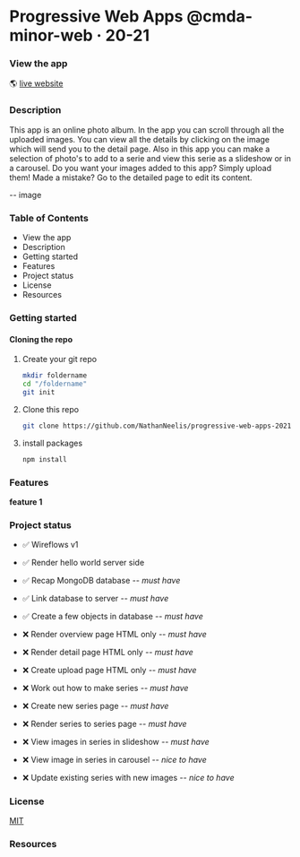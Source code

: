 # Progressive Web Apps @cmda-minor-web · 20-21

### View the app
:earth_americas:  [live website]()


### Description
This app is an online photo album. In the app you can scroll through all the uploaded images. 
You can view all the details by clicking on the image which will send you to the detail page. 
Also in this app you can make a selection of photo's to add to a serie and view this serie as a slideshow or in a carousel.
Do you want your images added to this app? Simply upload them! Made a mistake? Go to the detailed page to edit its content.  
  
  -- image  
    


### Table of Contents  
* View the app
* Description
* Getting started
* Features
* Project status
* License
* Resources


### Getting started

#### Cloning the repo
1. Create your git repo  
    ```bash
    mkdir foldername  
    cd "/foldername"  
    git init  
    ```  

2. Clone this repo  
    ```bash
    git clone https://github.com/NathanNeelis/progressive-web-apps-2021.git
    ```   

3. install packages  
    ```bash
    npm install
    ```  


### Features
**feature 1**  



<!-- Maybe a checklist of done stuff and stuff still on your wishlist? ✅ -->
### Project status 
* ✅  Wireflows v1    
* ✅  Render hello world server side   
  
* ✅  Recap MongoDB database _-- must have_  
* ✅  Link database to server _-- must have_    
* ✅  Create a few objects  in database _-- must have_  
* ❌  Render overview page HTML only _-- must have_    
* ❌  Render detail page HTML only _-- must have_   
* ❌  Create upload page HTML only _-- must have_  
* ❌  Work out how to make series  _-- must have_  
* ❌  Create new series page _-- must have_  
* ❌  Render series to series page _-- must have_  
* ❌  View images in series in slideshow _-- must have_   
* ❌  View image in series in carousel _-- nice to have_  
* ❌  Update existing series with new images _-- nice to have_  


<!-- How about a license here? 📜 (or is it a licence?) 🤷 -->
### License
[MIT](https://github.com/NathanNeelis/broswer-technologies-2021/blob/master/LICENSE)  

### Resources


